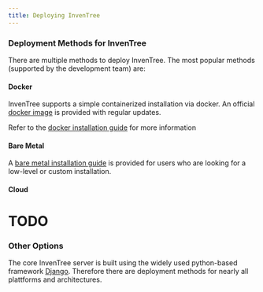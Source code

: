 ```yaml
---
title: Deploying InvenTree
---
```


### Deployment Methods for InvenTree

There are multiple methods to deploy InvenTree. The most popular methods (supported by the development team) are:

#### Docker

InvenTree supports a simple containerized installation via docker. An official [docker image](https://hub.docker.com/r/inventree/inventree/) is provided with regular updates. 

Refer to the [docker installation guide](https://inventree.readthedocs.io/en/latest/start/docker/) for more information

#### Bare Metal

A [bare metal installation guide](https://inventree.readthedocs.io/en/latest/start/intro/) is provided for users who are looking for a low-level or custom installation. 

#### Cloud

# TODO

### Other Options

The core InvenTree server is built using the widely used python-based framework [Django](https://djangoproject.com/). Therefore there are  deployment methods for nearly all plattforms and architectures.